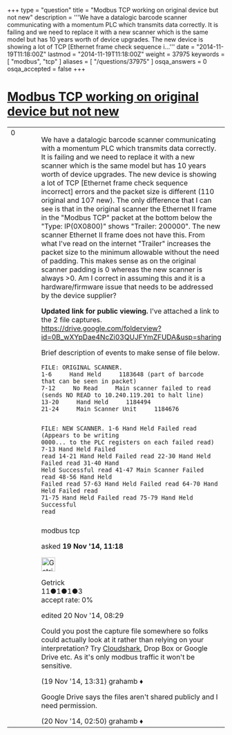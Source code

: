 +++
type = "question"
title = "Modbus TCP working on original device but not new"
description = '''We have a datalogic barcode scanner communicating with a momentum PLC which transmits data correctly. It is failing and we need to replace it with a new scanner which is the same model but has 10 years worth of device upgrades.  The new device is showing a lot of TCP [Ethernet frame check sequence i...'''
date = "2014-11-19T11:18:00Z"
lastmod = "2014-11-19T11:18:00Z"
weight = 37975
keywords = [ "modbus", "tcp" ]
aliases = [ "/questions/37975" ]
osqa_answers = 0
osqa_accepted = false
+++

<div class="headNormal">

# [Modbus TCP working on original device but not new](/questions/37975/modbus-tcp-working-on-original-device-but-not-new)

</div>

<div id="main-body">

<div id="askform">

<table id="question-table" style="width:100%;"><colgroup><col style="width: 50%" /><col style="width: 50%" /></colgroup><tbody><tr class="odd"><td style="width: 30px; vertical-align: top"><div class="vote-buttons"><div id="post-37975-score" class="post-score" title="current number of votes">0</div><div id="favorite-count" class="favorite-count"></div></div></td><td><div id="item-right"><div class="question-body"><p>We have a datalogic barcode scanner communicating with a momentum PLC which transmits data correctly. It is failing and we need to replace it with a new scanner which is the same model but has 10 years worth of device upgrades. The new device is showing a lot of TCP [Ethernet frame check sequence incorrect] errors and the packet size is different (110 original and 107 new). The only difference that I can see is that in the original scanner the Ethernet II frame in the "Modbus TCP" packet at the bottom below the "Type: IP(0X0800)" shows "Trailer: 200000". The new scanner Ethernet II frame does not have this. From what I've read on the internet "Trailer" increases the packet size to the minimum allowable without the need of padding. This makes sense as on the original scanner padding is 0 whereas the new scanner is always &gt;0. Am I correct in assuming this and it is a hardware/firmware issue that needs to be addressed by the device supplier?<br />
</p><p><strong>Updated link for public viewing.</strong> I've attached a link to the 2 file captures. <a href="https://drive.google.com/folderview?id=0B_wXYpDae4NcZi03QUJFYmZFUDA&amp;usp=sharing">https://drive.google.com/folderview?id=0B_wXYpDae4NcZi03QUJFYmZFUDA&amp;usp=sharing</a></p><p>Brief description of events to make sense of file below.</p><pre><code>FILE: ORIGINAL SCANNER.
1-6     Hand Held     1183648 (part of barcode that can be seen in packet)
7-12     No Read     Main scanner failed to read (sends NO READ to 10.240.119.201 to halt line)
13-20     Hand Held     1184494
21-24     Main Scanner Unit     1184676

FILE: NEW SCANNER.
1-6     Hand Held     Failed read (Appears to be writing 0000... to the PLC registers on each failed read)
7-13     Hand Held     Failed read
14-21     Hand Held     Failed read
22-30     Hand Held     Failed read
31-40     Hand Held     Successful read
41-47     Main Scanner     Failed read
48-56    Hand Held     Failed read
57-63     Hand Held     Failed read
64-70     Hand Held     Failed read
71-75     Hand Held     Failed read
75-79     Hand Held     Successful read</code></pre></div><div id="question-tags" class="tags-container tags">modbus tcp</div><div id="question-controls" class="post-controls"></div><div class="post-update-info-container"><div class="post-update-info post-update-info-user"><p>asked <strong>19 Nov '14, 11:18</strong></p><img src="https://secure.gravatar.com/avatar/55a1164db71809747f872b07af68319d?s=32&amp;d=identicon&amp;r=g" class="gravatar" width="32" height="32" alt="Getrick&#39;s gravatar image" /><p>Getrick<br />
<span class="score" title="11 reputation points">11</span><span title="1 badges"><span class="badge1">●</span><span class="badgecount">1</span></span><span title="1 badges"><span class="silver">●</span><span class="badgecount">1</span></span><span title="3 badges"><span class="bronze">●</span><span class="badgecount">3</span></span><br />
<span class="accept_rate" title="Rate of the user&#39;s accepted answers">accept rate:</span> <span title="Getrick has no accepted answers">0%</span> </br></p></div><div class="post-update-info post-update-info-edited"><p>edited 20 Nov '14, 08:29</p></div></div><div id="comments-container-37975" class="comments-container"><span id="37978"></span><div id="comment-37978" class="comment"><div id="post-37978-score" class="comment-score"></div><div class="comment-text"><p>Could you post the capture file somewhere so folks could actually look at it rather than relying on your interpretation? Try <a href="http://cloudshark.org">Cloudshark</a>, Drop Box or Google Drive etc. As it's only modbus traffic it won't be sensitive.</p></div><div id="comment-37978-info" class="comment-info"><span class="comment-age">(19 Nov '14, 13:31)</span> grahamb ♦</div></div><span id="38009"></span><div id="comment-38009" class="comment"><div id="post-38009-score" class="comment-score"></div><div class="comment-text"><p>Google Drive says the files aren't shared publicly and I need permission.</p></div><div id="comment-38009-info" class="comment-info"><span class="comment-age">(20 Nov '14, 02:50)</span> grahamb ♦</div></div></div><div id="comment-tools-37975" class="comment-tools"></div><div class="clear"></div><div id="comment-37975-form-container" class="comment-form-container"></div><div class="clear"></div></div></td></tr></tbody></table>

</div>

</div>

